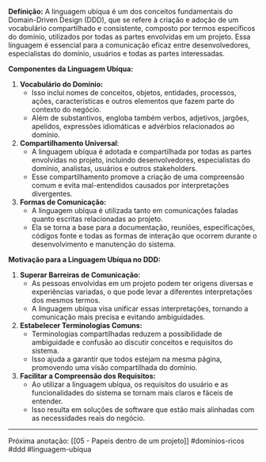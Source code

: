 **Definição:** A linguagem ubíqua é um dos conceitos fundamentais do Domain-Driven Design (DDD), que se refere à criação e adoção de um vocabulário compartilhado e consistente, composto por termos específicos do domínio, utilizados por todas as partes envolvidas em um projeto. Essa linguagem é essencial para a comunicação eficaz entre desenvolvedores, especialistas do domínio, usuários e todas as partes interessadas.

**Componentes da Linguagem Ubíqua:**

1. **Vocabulário do Domínio:**
    - Isso inclui nomes de conceitos, objetos, entidades, processos, ações, características e outros elementos que fazem parte do contexto do negócio.
    - Além de substantivos, engloba também verbos, adjetivos, jargões, apelidos, expressões idiomáticas e advérbios relacionados ao domínio.
2. **Compartilhamento Universal**:
    - A linguagem ubíqua é adotada e compartilhada por todas as partes envolvidas no projeto, incluindo desenvolvedores, especialistas do domínio, analistas, usuários e outros stakeholders.
    - Esse compartilhamento promove a criação de uma compreensão comum e evita mal-entendidos causados por interpretações divergentes.
3. **Formas de Comunicação:**
    - A linguagem ubíqua é utilizada tanto em comunicações faladas quanto escritas relacionadas ao projeto.
    - Ela se torna a base para a documentação, reuniões, especificações, códigos fonte e todas as formas de interação que ocorrem durante o desenvolvimento e manutenção do sistema.

**Motivação para a Linguagem Ubíqua no DDD:**

1. **Superar Barreiras de Comunicação:**
    - As pessoas envolvidas em um projeto podem ter origens diversas e experiências variadas, o que pode levar a diferentes interpretações dos mesmos termos.
    - A linguagem ubíqua visa unificar essas interpretações, tornando a comunicação mais precisa e evitando ambiguidades.
2. **Estabelecer Terminologias Comuns:**
    - Terminologias compartilhadas reduzem a possibilidade de ambiguidade e confusão ao discutir conceitos e requisitos do sistema.
    - Isso ajuda a garantir que todos estejam na mesma página, promovendo uma visão compartilhada do domínio.
3. **Facilitar a Compreensão dos Requisitos:**
    - Ao utilizar a linguagem ubíqua, os requisitos do usuário e as funcionalidades do sistema se tornam mais claros e fáceis de entender.
    - Isso resulta em soluções de software que estão mais alinhadas com as necessidades reais do negócio.

---
Próxima anotação: [[05 - Papeis dentro de um projeto]]
#domínios-ricos #ddd #linguagem-ubiqua